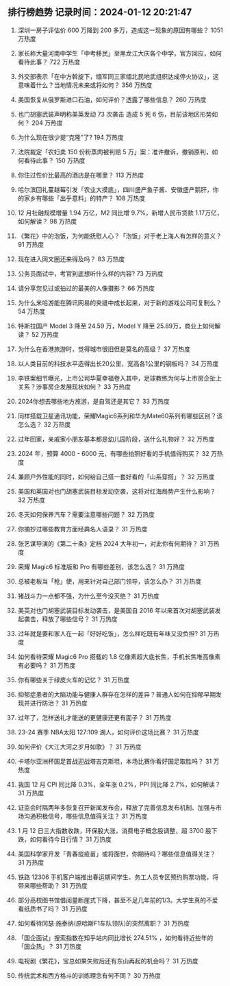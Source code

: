 
## 排行榜趋势 记录时间：2024-01-12 20:21:47
  
  1. 深圳一房子评估价 600 万降到 200 多万，造成这一现象的原因有哪些？ 1051 万热度
    
  2. 家长称大量河南中学生「中考移民」至黑龙江大庆各个中学，官方回应，如何看待此事？ 722 万热度
    
  3. 外交部表示「在中方斡旋下，缅军同三家缅北民地武组织达成停火协议」，这意味着什么？当地情况未来或将如何？ 356 万热度
    
  4. 美国恢复从俄罗斯进口石油，如何评价？透露了哪些信息？ 260 万热度
    
  5. 也门胡塞武装声明称美英发动 73 次袭击 造成 5 死 6 伤，目前该地区形势如何？ 204 万热度
    
  6. 为什么现在很少提“克隆”了? 194 万热度
    
  7. 法院裁定「农妇卖 150 份粉蒸肉被判赔 5 万」案：准许撤诉，撤销原判，如何看待此事？ 150 万热度
    
  8. 你住过性价比最高的酒店是在哪里？ 113 万热度
    
  9. 哈尔滨回礼蔓越莓引发「农业大摸底」，四川盛产鱼子酱、安徽盛产鹅肝，你的家乡有哪些「出乎意料」的特产？ 108 万热度
    
  10. 12 月社融规模增量 1.94 万亿，M2 同比增 9.7%，新增人民币贷款 1.17万亿，如何解读？ 98 万热度
    
  11. 《繁花》中的泡饭，为何能抚慰人心？「泡饭」对于老上海人有怎样的意义？ 91 万热度
    
  12. 现在进入网文圈还来得及吗？ 83 万热度
    
  13. 公务员面试中，考官到底想听什么样的内容? 73 万热度
    
  14. 请分享您见过或拍过的最美的人像摄影？ 66 万热度
    
  15. 为什么米哈游能在腾讯网易的夹缝中成长起来，对于新的游戏公司可复制么？ 54 万热度
    
  16. 特斯拉国产 Model 3 降至 24.59 万，Model Y 降至 25.89万，商业上如何解读？ 52 万热度
    
  17. 为什么在香港旅游时，觉得城市很旧但是莫名的高级？ 37 万热度
    
  18. 以人类目前的科技水平造得出长20公里，宽高各1公里的钢板吗？ 34 万热度
    
  19. 李铁案细节曝光，上市公司华夏幸福卷入其中，足球教练为何与上市房企扯上关系？涉事房企发展现状如何？ 33 万热度
    
  20. 2024你想去哪些地方旅游，是自驾还是其它？ 33 万热度
    
  21. 同样搭载卫星通讯功能，荣耀Magic6系列和华为Mate60系列有哪些区别？该怎么选？ 32 万热度
    
  22. 过年回家，亲戚家小朋友基本都是幼儿园阶段，送什么礼物好？ 32 万热度
    
  23. 2024 年，预算 4000 - 6000 元，有哪些拍照好看的手机值得购买？ 32 万热度
    
  24. 兼顾户外性能的同时，如何给自己搭一套好看的「山系穿搭」？ 32 万热度
    
  25. 美国和英国对也门胡塞武装目标发动空袭，这将对红海局势产生什么影响？ 32 万热度
    
  26. 冬天如何保养汽车？需要注意哪些问题？ 32 万热度
    
  27. 你摘抄过哪些教育方面经典名人语录？ 31 万热度
    
  28. 张艺谋导演的《第二十条》定档 2024 大年初一，对此你有何期待？ 31 万热度
    
  29. 荣耀 Magic6 标准版和 Pro 有哪些差别，该怎么选？ 31 万热度
    
  30. 总被老板当「枪」使，用来针对自己部门领导，该怎么办？ 31 万热度
    
  31. 猪战斗力一点都不强，为什么至今没灭绝？ 31 万热度
    
  32. 美英对也门胡塞武装目标发动袭击，是美国自 2016 年以来首次对胡塞武装发起袭击，释放了哪些信号？ 31 万热度
    
  33. 过年就是要和家人在一起「好好吃饭」，怎么样吃既有年味又没负担? 31 万热度
    
  34. 如何看待荣耀 Magic6 Pro 搭载的 1.8 亿像素超大底长焦，手机长焦堆高像素有必要吗？ 31 万热度
    
  35. 你有哪些关于绿皮火车的记忆？ 31 万热度
    
  36. 抑郁症患者的大脑功能与健康人群存在怎样的差异？普通人如何在抑郁早期发现并进行防治？ 31 万热度
    
  37. 过年了，怎样送礼才能送的更健康还更有面子？ 31 万热度
    
  38. 23-24 赛季 NBA太阳 127:109 湖人，如何评价这场比赛？ 31 万热度
    
  39. 如何评价《大江大河之岁月如歌》？ 31 万热度
    
  40. 卡塔尔亚洲杯国足首战迎战塔吉克斯坦，本场比赛你看好国足取胜吗？ 31 万热度
    
  41. 我国 12 月 CPI 同比降 0.3%，全年涨 0.2%，PPI 同比降 2.7%，如何解读？ 31 万热度
    
  42. 证监会时隔两年多恢复召开新闻发布会，释放了完善信息发布机制、加强与市场沟通积极信号，哪些信息值得关注？ 31 万热度
    
  43. 1 月 12 日三大指数收跌，环保股大涨，消费电子概念股调整，超 3700 股下跌，如何看待今日行情？ 31 万热度
    
  44. 美国科学家开发「青春痘疫苗」或将面世，你期待吗？哪些信息值得关注？ 31 万热度
    
  45. 铁路 12306 手机客户端推出春运期间学生、务工人员专区预约购票功能，将带来哪些帮助？ 31 万热度
    
  46. 部分高校图书馆借阅量断崖式下降，甚至不足几年前的1/3。大学生真的不爱看纸质书了吗？ 31 万热度
    
  47. 如何看待冈瑟·施泰纳(原哈斯F1车队领队)的突然离职？ 31 万热度
    
  48. 「国企面试」搜索指数在知乎站内同比增长 274.51% ，如何看待近些年的「国企热」？ 31 万热度
    
  49. 电视剧《繁花》，宝总如果失败后还有东山再起的机会吗？ 31 万热度
    
  50. 传统武术和西方格斗的训练理念有何不同？ 30 万热度
    